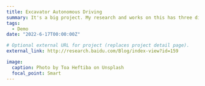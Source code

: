 ```yaml
---
title: Excavator Autonomous Driving
summary: It's a big project. My research and works on this has three directions, excavator arm motion planning and control, crawler excavator base motion planning and control, and task-level planning involving decision-making
tags:
  - Demo
date: "2022-6-17T00:00:00Z"

# Optional external URL for project (replaces project detail page).
external_link: http://research.baidu.com/Blog/index-view?id=159

image:
  caption: Photo by Toa Heftiba on Unsplash
  focal_point: Smart
---
```

